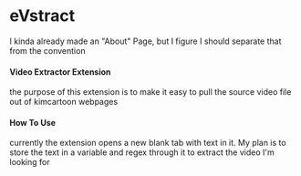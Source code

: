 # eVstract
I kinda already made an "About" Page, but I figure I should separate that from the convention

#### Video Extractor Extension

the purpose of this extension is to make it easy to pull the source video file out of kimcartoon webpages


#### How To Use

currently the extension opens a new blank tab with text in it.
My plan is to store the text in a variable and regex through it to extract the video I'm looking for
